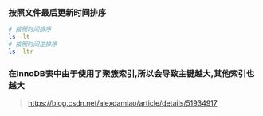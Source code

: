### 按照文件最后更新时间排序

```bash
# 按照时间排序
ls -lt
# 按照时间逆排序
ls -ltr
```

### 在innoDB表中由于使用了聚簇索引,所以会导致主键越大,其他索引也越大

> https://blog.csdn.net/alexdamiao/article/details/51934917
